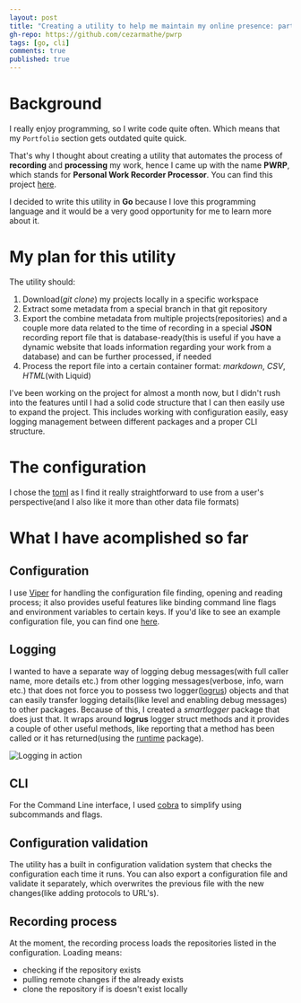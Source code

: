 ```yaml
---
layout: post
title: "Creating a utility to help me maintain my online presence: part 1"
gh-repo: https://github.com/cezarmathe/pwrp
tags: [go, cli]
comments: true
published: true
---
```


# Background

I really enjoy programming, so I write code quite often. Which means that my `Portfolio` section gets outdated quite quick. 

That's why I thought about creating a utility that automates the process of **recording** and **processing** my work, hence I came up with the name **PWRP**, which stands for **Personal Work Recorder Processor**. You can find this project [here](https://github.com/cezarmathe/pwrp).

I decided to write this utility in **Go** because I love this programming language and it would be a very good opportunity for me to learn more about it.

# My plan for this utility

The utility should:

1. Download(*git clone*) my projects locally in a specific workspace
2. Extract some metadata from a special branch in that git repository
3. Export the combine metadata from multiple projects(repositories) and a couple more data related to the time of recording in a special **JSON** recording report file that is database-ready(this is useful if you have a dynamic website that loads information regarding your work from a database) and can be further processed, if needed
4. Process the report file into a certain container format: *markdown*, *CSV*, *HTML*(with Liquid)

I've been working on the project for almost a month now, but I didn't rush into the features until I had a solid code structure that I can then easily use to expand the project. This includes working with configuration easily, easy logging management between different packages and a proper CLI structure.

# The configuration

I chose the [toml](https://github.com/toml-lang/toml) as I find it really straightforward to use from a user's perspective(and I also like it more than other data file formats)

# What I have acomplished so far

## Configuration

I use [Viper](https://github.com/spf13/viper) for handling the configuration file finding, opening and reading process; it also provides useful features like binding command line flags and environment variables to certain keys. If you'd like to see an example configuration file, you can find one [here](https://github.com/cezarmathe/pwrp/blob/master/pwrp.toml).

## Logging

I wanted to have a separate way of logging debug messages(with full caller name, more details etc.) from other logging messages(verbose, info, warn etc.) that does not force you to possess two logger([logrus](https://github.com/sirupsen/logrus)) objects and that can easily transfer logging details(like level and enabling debug messages) to other packages. 
Because of this, I created a *smartlogger* package that does just that. It wraps around **logrus** logger struct methods and it provides a couple of other useful methods, like reporting that a method has been called or it has returned(using the [runtime](https://godoc.org/runtime) package).

![Logging in action](https://cezarmathe.com/img/2019-04-07-image.png)

## CLI

For the Command Line interface, I used [cobra](https://github.com/spf13/cobra) to simplify using subcommands and flags.

## Configuration validation

The utility has a built in configuration validation system that checks the configuration each time it runs. You can also export a configuration file and validate it separately, which overwrites the previous file with the new changes(like adding protocols to URL's).

## Recording process

At the moment, the recording process loads the repositories listed in the configuration. Loading means:

- checking if the repository exists
- pulling remote changes if the already exists
- clone the repository if is doesn't exist locally